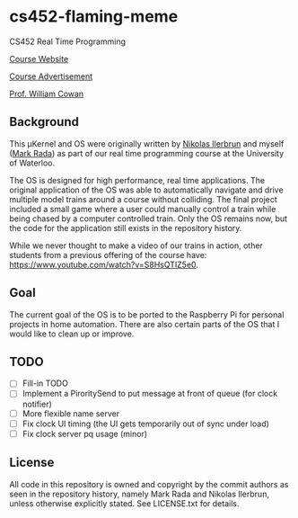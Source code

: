 # cs452-flaming-meme

CS452 Real Time Programming

[Course Website](http://www.cgl.uwaterloo.ca/~wmcowan/teaching/cs452/s14)

[Course Advertisement](https://www.youtube.com/watch?v=iQCZ27_Ot2I&t=7m40s)

[Prof. William Cowan](http://www.cgl.uwaterloo.ca/~wmcowan/)


## Background

This µKernel and OS were originally written by
[Nikolas Ilerbrun](https://github.com/unverified/) and myself
([Mark Rada](https://github.com/ferrous26)) as part of our real time
programming course at the University of Waterloo.

The OS is designed for high performance, real time applications. The original
application of the OS was able to automatically navigate and drive multiple
model trains around a course without colliding. The final project included
a small game where a user could manually control a train while being chased
by a computer controlled train. Only the OS remains now, but the code for the
application still exists in the repository history.

While we never thought to make a video of our trains in action, other students
from a previous offering of the course have:
https://www.youtube.com/watch?v=S8HsQTIZ5e0.

## Goal

The current goal of the OS is to be ported to the Raspberry Pi for personal
projects in home automation. There are also certain parts of the OS
that I would like to clean up or improve.


## TODO

- [ ] Fill-in TODO
- [ ] Implement a PiroritySend to put message at front of queue (for clock notifier)
- [ ] More flexible name server
- [ ] Fix clock UI timing (the UI gets temporarily out of sync under load)
- [ ] Fix clock server pq usage (minor)

## License

All code in this repository is owned and copyright by the commit authors as seen in
the repository history, namely Mark Rada and Nikolas Ilerbrun, unless otherwise
explicitly stated. See LICENSE.txt for details.

